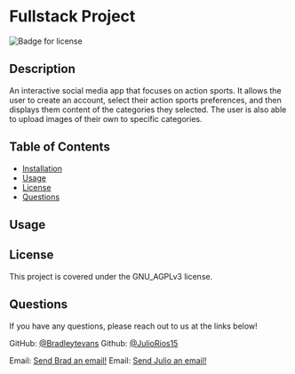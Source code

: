 # Fullstack Project

![Badge for license](https://img.shields.io/badge/license-GNU_AGPLv3-blue)

## Description
An interactive social media app that focuses on action sports. It allows the user to create an account, select their action sports preferences, and then displays them content of the categories they selected. The user is also able to upload images of their own to specific categories. 

## Table of Contents
* [Installation](#installation)
* [Usage](#usage)
* [License](#license)
* [Questions](#questions)

## Usage

## License
This project is covered under the GNU_AGPLv3 license.

## Questions 
If you have any questions, please reach out to us at the links below!

GitHub: [@Bradleytevans](https://github.com/Bradleytevans)
Github: [@JulioRios15](https://github.com/JulioRios15)
  
Email: [Send Brad an email!](mailto:Bradleyt.evans@gmail.com)
Email: [Send Julio an email!](mailto:rios.julio.david@outlook.com)
